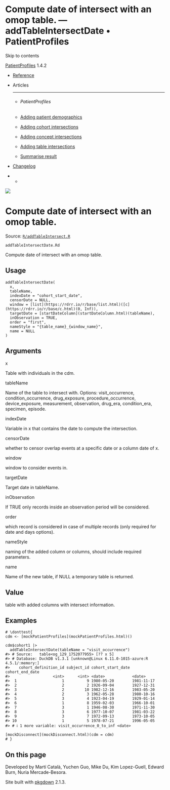 # Compute date of intersect with an omop table. — addTableIntersectDate • PatientProfiles

Skip to contents

[PatientProfiles](../index.html) 1.4.2

  * [Reference](../reference/index.html)
  * Articles
    * * * *

    * ###### PatientProfiles

    * [Adding patient demographics](../articles/demographics.html)
    * [Adding cohort intersections](../articles/cohort-intersect.html)
    * [Adding concept intersections](../articles/concept-intersect.html)
    * [Adding table intersections](../articles/table-intersect.html)
    * [Summarise result](../articles/summarise.html)
  * [Changelog](../news/index.html)


  *   * [](https://github.com/darwin-eu/PatientProfiles/)



![](../logo.png)

# Compute date of intersect with an omop table.

Source: [`R/addTableIntersect.R`](https://github.com/darwin-eu/PatientProfiles/blob/v1.4.2/R/addTableIntersect.R)

`addTableIntersectDate.Rd`

Compute date of intersect with an omop table.

## Usage
    
    
    addTableIntersectDate(
      x,
      tableName,
      indexDate = "cohort_start_date",
      censorDate = NULL,
      window = [list](https://rdrr.io/r/base/list.html)([c](https://rdrr.io/r/base/c.html)(0, Inf)),
      targetDate = [startDateColumn](startDateColumn.html)(tableName),
      inObservation = TRUE,
      order = "first",
      nameStyle = "{table_name}_{window_name}",
      name = NULL
    )

## Arguments

x
    

Table with individuals in the cdm.

tableName
    

Name of the table to intersect with. Options: visit_occurrence, condition_occurrence, drug_exposure, procedure_occurrence, device_exposure, measurement, observation, drug_era, condition_era, specimen, episode.

indexDate
    

Variable in x that contains the date to compute the intersection.

censorDate
    

whether to censor overlap events at a specific date or a column date of x.

window
    

window to consider events in.

targetDate
    

Target date in tableName.

inObservation
    

If TRUE only records inside an observation period will be considered.

order
    

which record is considered in case of multiple records (only required for date and days options).

nameStyle
    

naming of the added column or columns, should include required parameters.

name
    

Name of the new table, if NULL a temporary table is returned.

## Value

table with added columns with intersect information.

## Examples
    
    
    # \donttest{
    cdm <- [mockPatientProfiles](mockPatientProfiles.html)()
    
    cdm$cohort1 |>
      addTableIntersectDate(tableName = "visit_occurrence")
    #> # Source:   table<og_129_1752077955> [?? x 5]
    #> # Database: DuckDB v1.3.1 [unknown@Linux 6.11.0-1015-azure:R 4.5.1/:memory:]
    #>    cohort_definition_id subject_id cohort_start_date cohort_end_date
    #>                   <int>      <int> <date>            <date>         
    #>  1                    1          9 1980-05-20        1981-11-17     
    #>  2                    2          2 1926-09-04        1927-12-31     
    #>  3                    2         10 1982-12-16        1983-05-20     
    #>  4                    2          3 1962-05-28        1980-10-16     
    #>  5                    3          4 1923-04-19        1929-01-14     
    #>  6                    1          8 1959-02-03        1966-10-01     
    #>  7                    3          1 1946-08-30        1971-11-30     
    #>  8                    3          6 1977-10-07        1981-03-22     
    #>  9                    3          7 1972-09-13        1973-10-05     
    #> 10                    1          5 1978-07-21        1996-05-05     
    #> # ℹ 1 more variable: visit_occurrence_0_to_inf <date>
    
    [mockDisconnect](mockDisconnect.html)(cdm = cdm)
    # }
    
    

## On this page

Developed by Martí Català, Yuchen Guo, Mike Du, Kim Lopez-Guell, Edward Burn, Nuria Mercade-Besora.

Site built with [pkgdown](https://pkgdown.r-lib.org/) 2.1.3.
